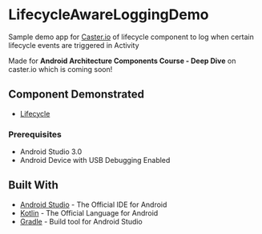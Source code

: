 # LifecycleAwareLoggingDemo
Sample demo app for [Caster.io](https://caster.io) of lifecycle component to log when certain lifecycle events are triggered in Activity

Made for **Android Architecture Components Course - Deep Dive** on caster.io which is coming soon!

## Component Demonstrated
- [Lifecycle](https://developer.android.com/topic/libraries/architecture/lifecycle.html)

### Prerequisites

- Android Studio 3.0
- Android Device with USB Debugging Enabled


## Built With

* [Android Studio](https://developer.android.com/studio/index.html) - The Official IDE for Android
* [Kotlin](https://kotlinlang.org/) - The Official Language for Android
* [Gradle](https://gradle.org/) - Build tool for Android Studio
